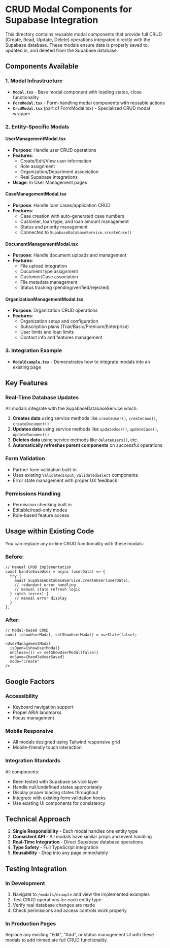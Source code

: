 # CRUD Modal Components for Supabase Integration

This directory contains reusable modal components that provide full CRUD (Create, Read, Update, Delete) operations integrated directly with the Supabase database. These modals ensure data is properly saved to, updated in, and deleted from the Supabase database.

## Components Available

### 1. Modal Infrastructure
- **`Modal.tsx`** - Base modal component with loading states, close functionality
- **`FormModal.tsx`** - Form-handling modal components with reusable actions
- **`CrudModal.tsx`** (part of FormModal.tsx) - Specialized CRUD modal wrapper

### 2. Entity-Specific Modals

#### UserManagementModal.tsx
- **Purpose**: Handle user CRUD operations
- **Features**: 
  - Create/Edit/View user information
  - Role assignment
  - Organization/Department association
  - Real Supabase integrations
- **Usage**: In User Management pages

#### CaseManagementModal.tsx
- **Purpose**: Handle loan cases/application CRUD
- **Features**:
  - Case creation with auto-generated case numbers
  - Customer, loan type, and loan amount management
  - Status and priority management
  - Connected to `SupabaseDatabaseService.createCase()`

#### DocumentManagementModal.tsx
- **Purpose**: Handle document uploads and management
- **Features**:
  - File upload integration
  - Document type assignment
  - Customer/Case association
  - File metadata management
  - Status tracking (pending/verified/rejected)

#### OrganizationManagementModal.tsx
- **Purpose**: Organization CRUD operations
- **Features**:
  - Organization setup and configuration
  - Subscription plans (Trial/Basic/Premium/Enterprise)
  - User limits and loan limits
  - Contact info and features management

### 3. Integration Example
- **`ModalExample.tsx`** - Demonstrates how to integrate modals into an existing page

## Key Features

### Real-Time Database Updates
All modals integrate with the SupabaseDatabaseService which:
1. **Creates data** using service methods like `createUser()`, `createCase()`, `createDocument()`
2. **Updates data** using service methods like `updateUser()`, `updateCase()`, `updateDocument()`
3. **Deletes data** using service methods like `deleteUsers()`, etc.
4. **Automatically refreshes parent components** on successful operations

### Form Validation
- Partner form validation built-in
- Uses existing `ValidatedInput`, `ValidatedSelect` components
- Error state management with proper UX feedback

### Permissions Handling
- Permission checking built in
- Editable/read-only modes
- Role-based feature access

## Usage within Existing Code

You can replace any in-line CRUD functionality with these modals:

### Before:
```tsx
// Manual CRUD implementation
const handleSaveUser = async (userData) => {
  try {
    await SupabaseDatabaseService.createUser(userData);
    // redundant error handling
    // manual state refresh logic
  } catch (error) {
    // manual error display
  }
};
```

### After:
```tsx
// Modal-based CRUD
const [showUserModal, setShowUserModal] = useState(false);

<UserManagementModal
  isOpen={showUserModal}
  onClose={() => setShowUserModal(false)}
  onSave={handleUserSaved}
  mode="create"
/>
```

## Google Factors

### Accessibility
- Keyboard navigation support
- Proper ARIA landmarks
- Focus management

### Mobile Responsive
- All modals designed using Tailwind responsive grid
- Mobile-friendly touch interaction

### Integration Standards

All components:
- Been tested with Supabase service layer
- Handle null/undefined states appropriately
- Display proper loading states throughout
- Integrate with existing form validation hooks
- Use existing UI components for consistency

## Technical Approach

1. **Single Responsibility** - Each modal handles one entity type
2. **Consistent API** - All modals have similar props and event handling
3. **Real-Time Integration** - Direct Supabase database operations
4. **Type Safety** - Full TypeScript integration
5. **Reusability** - Drop into any page immediately

## Testing Integration

### In Development
1. Navigate to `/modals/example` and view the implemented examples
2. Test CRUD operations for each entity type
3. Verify real database changes are made
4. Check permissions and access controls work properly

### In Production Pages
Replace any existing "Edit", "Add", or status management UI with these modals to add immediate full CRUD functionality.
